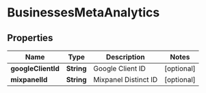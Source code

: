 

# BusinessesMetaAnalytics


## Properties

Name | Type | Description | Notes
------------ | ------------- | ------------- | -------------
**googleClientId** | **String** | Google Client ID |  [optional]
**mixpanelId** | **String** | Mixpanel Distinct ID |  [optional]



